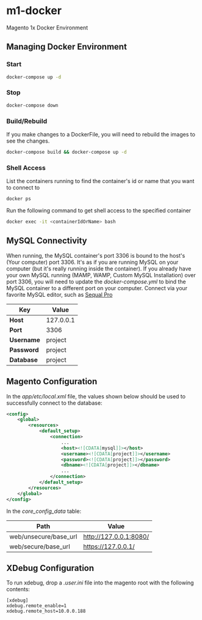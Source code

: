 # m1-docker
Magento 1x Docker Environment

## Managing Docker Environment
### Start
  ```bash
  docker-compose up -d
  ```
### Stop
  ```bash
 docker-compose down
  ```
### Build/Rebuild
If you make changes to a DockerFile, you will need to rebuild the images to see the changes.
  ```bash
  docker-compose build && docker-compose up -d
  ```
### Shell Access
List the containers running to find the container's id or name that you want to connect to
  ```bash
  docker ps
  ```
Run the following command to get shell access to the specified container
  ```bash
  docker exec -it <containerIdOrName> bash
  ```
## MySQL Connectivity
When running, the MySQL container's port 3306 is bound to the host's (Your computer) port 3306. It's as if you are running MySQL on your computer (but it's really running inside the container). If you already have your own MySQL running (MAMP, WAMP, Custom MySQL Installation) over port 3306, you will need to update the *docker-compose.yml* to bind the MySQL container to a different port on your computer. Connect via your favorite MySQL editor, such as [Sequal Pro](https://sequelpro.com/)

| Key          | Value     |
| ------------ | --------- |
| **Host**     | 127.0.0.1 |
| **Port**     | 3306      |
| **Username** | project   |
| **Password** | project   |
| **Database** | project   |

## Magento Configuration
In the *app/etc/local.xml* file, the values shown below should be used to successfully connect to the database:
```xml
<config>
    <global>
        <resources>
            <default_setup>
                <connection>
                    ...
                    <host><![CDATA[mysql]]></host>
                    <username><![CDATA[project]]></username>
                    <password><![CDATA[project]]></password>
                    <dbname><![CDATA[project]]></dbname>
                    ...
                </connection>
            </default_setup>
        </resources>
    </global>
</config>
```

In the *core_config_data* table:

| Path                  | Value                  |
| --------------------- | ---------------------- |
| web/unsecure/base_url | http://127.0.0.1:8080/ |
| web/secure/base_url   | https://127.0.0.1/     |

## XDebug Configuration
To run xdebug, drop a *.user.ini* file into the magento root with the following contents:

```dosini
[xdebug]
xdebug.remote_enable=1
xdebug.remote_host=10.0.0.188
```
